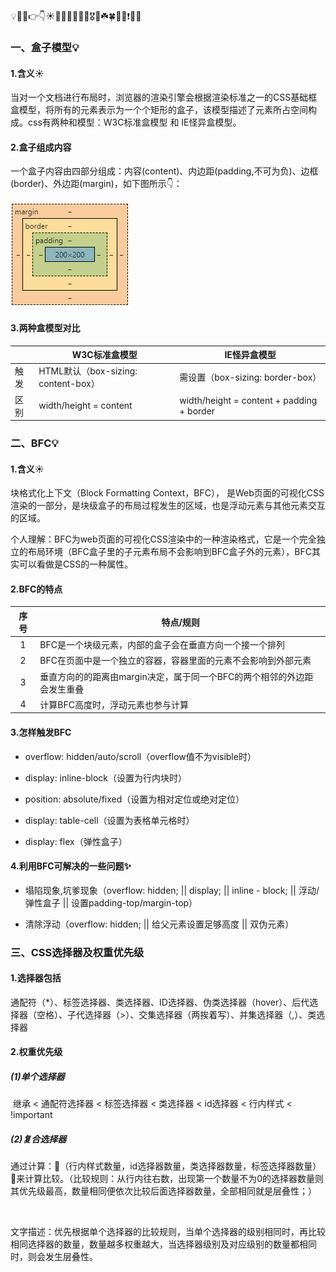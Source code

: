 

💡🚀🤟👉👇☀️🍉🍍🍇🍓🥕🍭🎖️🎁☘️🍀💯🔆❗🔥🚩

### 一、盒子模型💡

#### 1.含义☀️

当对一个文档进行布局时，浏览器的渲染引擎会根据渲染标准之一的CSS基础框盒模型，将所有的元素表示为一个个矩形的盒子，该模型描述了元素所占空间构成。css有两种和模型：W3C标准盒模型 和 IE怪异盒模型。



#### 2.盒子组成内容

一个盒子内容由四部分组成：内容(content)、内边距(padding,不可为负)、边框(border)、外边距(margin)，如下图所示👇：

![](imgs/boxModle.png)

#### 3.两种盒模型对比

|      | W3C标准盒模型                       | IE怪异盒模型                              |
| ---- | ----------------------------------- | ----------------------------------------- |
| 触发 | HTML默认（box-sizing: content-box） | 需设置（box-sizing: border-box）          |
| 区别 | width/height = content              | width/height = content + padding + border |



### 二、BFC💡

#### 1.含义☀️

块格式化上下文（Block Formatting Context，BFC）， 是Web页面的可视化CSS渲染的一部分，是块级盒子的布局过程发生的区域，也是浮动元素与其他元素交互的区域。

个人理解：BFC为web页面的可视化CSS渲染中的一种渲染格式，它是一个完全独立的布局环境（BFC盒子里的子元素布局不会影响到BFC盒子外的元素），BFC其实可以看做是CSS的一种属性。

#### 2.BFC的特点

| 序号 | 特点/规则                                                    |
| :--: | ------------------------------------------------------------ |
|  1   | BFC是一个块级元素，内部的盒子会在垂直方向一个接一个排列      |
|  2   | BFC在页面中是一个独立的容器，容器里面的元素不会影响到外部元素 |
|  3   | 垂直方向的的距离由margin决定，属于同一个BFC的两个相邻的外边距会发生重叠 |
|  4   | 计算BFC高度时，浮动元素也参与计算                            |

#### 3.怎样触发BFC

- overflow: hidden/auto/scroll（overflow值不为visible时）

- display: inline-block（设置为行内块时）
- position: absolute/fixed（设置为相对定位或绝对定位）
- display: table-cell（设置为表格单元格时）

- display: flex（弹性盒子）

#### 4.利用BFC可解决的一些问题✨

- 塌陷现象,坑爹现象（overflow: hidden; || display; ||  inline - block; || 浮动/弹性盒子 || 设置padding-top/margin-top）

- 清除浮动（overflow: hidden; || 给父元素设置足够高度 || 双伪元素）

  

### 三、CSS选择器及权重优先级

#### 1.选择器包括

​	通配符（*）、标签选择器、类选择器、ID选择器、伪类选择器（hover）、后代选择器（空格）、子代选择器（>）、交集选择器（两挨着写）、并集选择器（,）、类选择器

#### 2.权重优先级

##### (1)单个选择器

​		继承 < 通配符选择器 < 标签选择器 < 类选择器 < id选择器 < 行内样式 <  !important

##### (2)复合选择器

​	通过计算：🥕（行内样式数量，id选择器数量，类选择器数量，标签选择器数量）🥕来计算比较。（比较规则：从行内往右数，出现第一个数量不为0的选择器数量则其优先级最高，数量相同便依次比较后面选择器数量，全部相同就是层叠性；）

​	

​	文字描述：优先根据单个选择器的比较规则，当单个选择器的级别相同时，再比较相同选择器的数量，数量越多权重越大，当选择器级别及对应级别的数量都相同时，则会发生层叠性。
